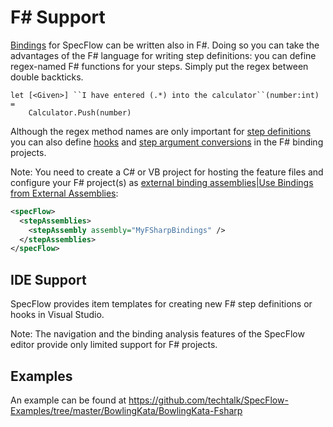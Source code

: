 # F# Support

[Bindings]() for SpecFlow can be written also in F#. Doing so you can take the advantages of the F# language for writing step definitions: you can define regex-named F# functions for your steps. Simply put the regex between double backticks.

```F#
let [<Given>] ``I have entered (.*) into the calculator``(number:int) = 
    Calculator.Push(number)
```

Although the regex method names are only important for [step definitions]() you can also define [hooks]() and [step argument conversions]() in the F# binding projects.

Note: You need to create a C# or VB project for hosting the feature files and configure your F# project(s) as [external binding assemblies|Use Bindings from External Assemblies]():

```xml
<specFlow>
  <stepAssemblies>
    <stepAssembly assembly="MyFSharpBindings" />
  </stepAssemblies>
</specFlow>
```

## IDE Support

SpecFlow provides item templates for creating new F# step definitions or hooks in Visual Studio.

Note: The navigation and the binding analysis features of the SpecFlow editor provide only limited support for F# projects.

## Examples

An example can be found at <https://github.com/techtalk/SpecFlow-Examples/tree/master/BowlingKata/BowlingKata-Fsharp>